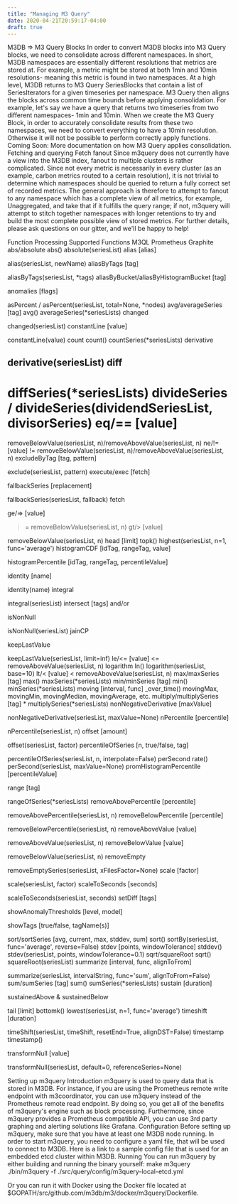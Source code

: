 ```yaml
---
title: "Managing M3 Query"
date: 2020-04-21T20:59:17-04:00
draft: true
---
```


M3DB => M3 Query Blocks
In order to convert M3DB blocks into M3 Query blocks, we need to consolidate across different namespaces. In short, M3DB namespaces are essentially different resolutions that metrics are stored at. For example, a metric might be stored at both 1min and 10min resolutions- meaning this metric is found in two namespaces.
At a high level, M3DB returns to M3 Query SeriesBlocks that contain a list of SeriesIterators for a given timeseries per namespace. M3 Query then aligns the blocks across common time bounds before applying consolidation.
For example, let's say we have a query that returns two timeseries from two different namespaces- 1min and 10min. When we create the M3 Query Block, in order to accurately consolidate results from these two namespaces, we need to convert everything to have a 10min resolution. Otherwise it will not be possible to perform correctly apply functions.
Coming Soon: More documentation on how M3 Query applies consolidation.
Fetching and querying
Fetch fanout
Since m3query does not currently have a view into the M3DB index, fanout to multiple clusters is rather complicated. Since not every metric is necessarily in every cluster (as an example, carbon metrics routed to a certain resolution), it is not trivial to determine which namespaces should be queried to return a fully correct set of recorded metrics.
The general approach is therefore to attempt to fanout to any namespace which has a complete view of all metrics, for example, Unaggregated, and take that if it fulfills the query range; if not, m3query will attempt to stitch together namespaces with longer retentions to try and build the most complete possible view of stored metrics.
For further details, please ask questions on our gitter, and we'll be happy to help!

Function Processing
Supported Functions
M3QL
Prometheus
Graphite
abs/absolute
abs()
absolute(seriesList)
alias [alias]


alias(seriesList, newName)
aliasByTags [tag]


aliasByTags(seriesList, *tags)
aliasByBucket/aliasByHistogramBucket [tag]




anomalies [flags]




asPercent
/
asPercent(seriesList, total=None, *nodes)
avg/averageSeries [tag]
avg()
averageSeries(*seriesLists)
changed


changed(seriesList)
constantLine [value]


constantLine(value)
count
count()
countSeries(*seriesLists)
derivative


derivative(seriesList)
diff
-
diffSeries(*seriesLists)
divideSeries
/
divideSeries(dividendSeriesList, divisorSeries)
eq/== [value]
==
removeBelowValue(seriesList, n)/removeAboveValue(seriesList, n)
ne/!= [value]
!=
removeBelowValue(seriesList, n)/removeAboveValue(seriesList, n)
excludeByTag [tag, pattern]


exclude(seriesList, pattern)
execute/exec [fetch]




fallbackSeries [replacement]


fallbackSeries(seriesList, fallback)
fetch




ge/=> [value]
>=
removeBelowValue(seriesList, n)
gt/> [value]
>
removeBelowValue(seriesList, n)
head [limit]
topk()
highest(seriesList, n=1, func='average')
histogramCDF [idTag, rangeTag, value]




histogramPercentile [idTag, rangeTag, percentileValue]




identity [name]


identity(name)
integral


integral(seriesList)
intersect [tags]
and/or


isNonNull


isNonNull(seriesList)
jainCP




keepLastValue


keepLastValue(seriesList, limit=inf)
le/<= [value]
<=
removeAboveValue(seriesList, n)
logarithm
ln()
logarithm(seriesList, base=10)
lt/< [value]
<
removeAboveValue(seriesList, n)
max/maxSeries [tag]
max()
maxSeries(*seriesLists)
min/minSeries [tag]
min()
minSeries(*seriesLists)
moving [interval, func]
_over_time()
movingMax, movingMin, movingMedian, movingAverage, etc.
multiply/multiplySeries [tag]
*
multiplySeries(*seriesLists)
nonNegativeDerivative [maxValue]


nonNegativeDerivative(seriesList, maxValue=None)
nPercentile [percentile]


nPercentile(seriesList, n)
offset [amount]


offset(seriesList, factor)
percentileOfSeries [n, true/false, tag]


percentileOfSeries(seriesList, n, interpolate=False)
perSecond
rate()
perSecond(seriesList, maxValue=None)
promHistogramPercentile [percentileValue]




range [tag]


rangeOfSeries(*seriesLists)
removeAbovePercentile [percentile]


removeAbovePercentile(seriesList, n)
removeBelowPercentile [percentile]


removeBelowPercentile(seriesList, n)
removeAboveValue [value]


removeAboveValue(seriesList, n)
removeBelowValue [value]


removeBelowValue(seriesList, n)
removeEmpty


removeEmptySeries(seriesList, xFilesFactor=None)
scale [factor]


scale(seriesList, factor)
scaleToSeconds [seconds]


scaleToSeconds(seriesList, seconds)
setDiff [tags]




showAnomalyThresholds [level, model]




showTags [true/false, tagName(s)]




sort/sortSeries [avg, current, max, stddev, sum]
sort()
sortBy(seriesList, func='average', reverse=False)
stdev [points, windowTolerance]
stddev()
stdev(seriesList, points, windowTolerance=0.1)
sqrt/squareRoot
sqrt()
squareRoot(seriesList)
summarize [interval, func, alignToFrom]


summarize(seriesList, intervalString, func='sum', alignToFrom=False)
sum/sumSeries [tag]
sum()
sumSeries(*seriesLists)
sustain [duration]




sustainedAbove & sustainedBelow




tail [limit]
bottomk()
lowest(seriesList, n=1, func='average')
timeshift [duration]


timeShift(seriesList, timeShift, resetEnd=True, alignDST=False)
timestamp
timestamp()


transformNull [value]


transformNull(seriesList, default=0, referenceSeries=None)




Setting up m3query
Introduction
m3query is used to query data that is stored in M3DB. For instance, if you are using the Prometheus remote write endpoint with m3coordinator, you can use m3query instead of the Prometheus remote read endpoint. By doing so, you get all of the benefits of m3query's engine such as block processing. Furthermore, since m3query provides a Prometheus compatible API, you can use 3rd party graphing and alerting solutions like Grafana.
Configuration
Before setting up m3query, make sure that you have at least one M3DB node running. In order to start m3query, you need to configure a yaml file, that will be used to connect to M3DB. Here is a link to a sample config file that is used for an embedded etcd cluster within M3DB.
Running
You can run m3query by either building and running the binary yourself:
make m3query
./bin/m3query -f ./src/query/config/m3query-local-etcd.yml

Or you can run it with Docker using the Docker file located at $GOPATH/src/github.com/m3db/m3/docker/m3query/Dockerfile.
